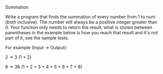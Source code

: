 Summation

Write a program that finds the summation of every number from 1 to num (both inclusive). The number will always be a positive integer greater than 0. Your function only needs to return the result, what is shown between parentheses in the example below is how you reach that result and it's not part of it, see the sample tests.

For example (Input -> Output):

2 -> 3 (1 + 2)

8 -> 36 (1 + 2 + 3 + 4 + 5 + 6 + 7 + 8)
